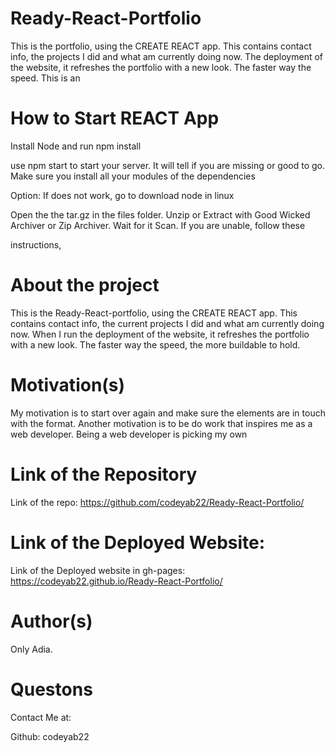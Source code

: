 # Ready-React-Portfolio


This is the portfolio, using the CREATE REACT app. This contains contact info, the projects I did and what am currently doing now. 
The deployment of the website, it refreshes the portfolio with a new look. The faster way the speed. This is an 

# How to Start REACT App

Install Node and run npm install

use npm start to start your server. It will tell if you are missing or good to go. 
Make sure you install all your modules of the dependencies



Option: If does not work, go to download node in linux

Open the the tar.gz in the files folder. Unzip or Extract with Good Wicked Archiver or Zip Archiver. Wait for it Scan. If you are unable, follow these 

instructions, 
# About the project

This is the  Ready-React-portfolio, using the CREATE REACT app. This contains contact info, the current projects I did and what am currently doing now. 
When I run the deployment of the website, it refreshes the portfolio with a new look. The faster way the speed, the more buildable to hold. 

# Motivation(s)

My motivation is to start over again and make sure the elements are in touch with the format. Another motivation is to be do work that inspires me
as a web developer. Being a web developer is picking my own





# Link of the Repository

Link of the repo: https://github.com/codeyab22/Ready-React-Portfolio/

# Link of the Deployed Website:

Link of the Deployed website in gh-pages: https://codeyab22.github.io/Ready-React-Portfolio/


# Author(s)

Only Adia. 


# Questons

Contact Me at:

Github: codeyab22
